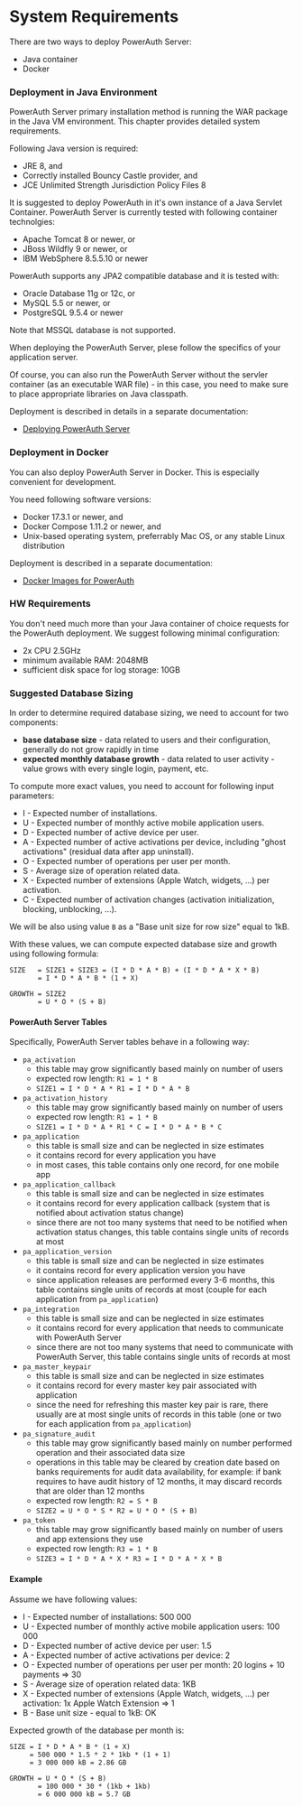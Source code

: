 # System Requirements

There are two ways to deploy PowerAuth Server:

- Java container
- Docker

### Deployment in Java Environment

PowerAuth Server primary installation method is running the WAR package in the Java VM environment. This chapter provides detailed system requirements.

Following Java version is required:

- JRE 8, and
- Correctly installed Bouncy Castle provider, and
- JCE Unlimited Strength Jurisdiction Policy Files 8

It is suggested to deploy PowerAuth in it's own instance of a Java Servlet Container. PowerAuth Server is currently tested with following container technolgies:

- Apache Tomcat 8 or newer, or
- JBoss Wildfly 9 or newer, or
- IBM WebSphere 8.5.5.10 or newer

PowerAuth supports any JPA2 compatible database and it is tested with:

- Oracle Database 11g or 12c, or
- MySQL 5.5 or newer, or
- PostgreSQL 9.5.4 or newer

Note that MSSQL database is not supported.

When deploying the PowerAuth Server, plese follow the specifics of your application server.

Of course, you can also run the PowerAuth Server without the servler container (as an executable WAR file) - in this case, you need to make sure to place appropriate libraries on Java classpath.

Deployment is described in details in a separate documentation:

- [Deploying PowerAuth Server](./Deploying-PowerAuth-Server.md)

### Deployment in Docker

You can also deploy PowerAuth Server in Docker. This is especially convenient for development.

You need following software versions:

- Docker 17.3.1 or newer, and
- Docker Compose 1.11.2 or newer, and
- Unix-based operating system, preferrably Mac OS, or any stable Linux distribution

Deployment is described in a separate documentation:

- [Docker Images for PowerAuth](https://github.com/wultra/powerauth-docker)

### HW Requirements

You don't need much more than your Java container of choice requests for the PowerAuth deployment. We suggest following minimal configuration:

- 2x CPU 2.5GHz
- minimum available RAM: 2048MB
- sufficient disk space for log storage: 10GB

### Suggested Database Sizing

In order to determine required database sizing, we need to account for two components:

- **base database size** - data related to users and their configuration, generally do not grow rapidly in time
- **expected monthly database growth** - data related to user activity - value grows with every single login, payment, etc.

To compute more exact values, you need to account for following input parameters:

- I - Expected number of installations.
- U - Expected number of monthly active mobile application users.
- D - Expected number of active device per user.
- A - Expected number of active activations per device, including "ghost activations" (residual data after app uninstall).
- O - Expected number of operations per user per month.
- S - Average size of operation related data.
- X - Expected number of extensions (Apple Watch, widgets, ...) per activation.
- C - Expected number of activation changes (activation initialization, blocking, unblocking,
...).

We will be also using value `B` as a "Base unit size for row size" equal to 1kB.

With these values, we can compute expected database size and growth using following formula:

```
SIZE   = SIZE1 + SIZE3 = (I * D * A * B) + (I * D * A * X * B)
       = I * D * A * B * (1 + X)

GROWTH = SIZE2
       = U * O * (S + B)
```

#### PowerAuth Server Tables

Specifically, PowerAuth Server tables behave in a following way:

- `pa_activation`
    - this table may grow significantly based mainly on number of users
    - expected row length: `R1 = 1 * B`
    - `SIZE1 = I * D * A * R1 = I * D * A * B`
- `pa_activation_history`
    - this table may grow significantly based mainly on number of users
    - expected row length: `R1 = 1 * B`
    - `SIZE1 = I * D * A * R1 * C = I * D * A * B * C`
- `pa_application`
    - this table is small size and can be neglected in size estimates
    - it contains record for every application you have
    - in most cases, this table contains only one record, for one mobile app
- `pa_application_callback`
    - this table is small size and can be neglected in size estimates
    - it contains record for every application callback (system that is notified about activation status change)
    - since there are not too many systems that need to be notified when activation status changes, this table contains single units of records at most
- `pa_application_version`
    - this table is small size and can be neglected in size estimates
    - it contains record for every application version you have
    - since application releases are performed every 3-6 months, this table contains single units of records at most  (couple for each application from `pa_application`)
- `pa_integration`
    - this table is small size and can be neglected in size estimates
    - it contains record for every application that needs to communicate with PowerAuth Server
    - since there are not too many systems that need to communicate with PowerAuth Server, this table contains single units of records at most
- `pa_master_keypair`
    - this table is small size and can be neglected in size estimates
    - it contains record for every master key pair associated with application
    - since the need for refreshing this master key pair is rare, there usually are at most single units of records in this table (one or two for each application from `pa_application`)
- `pa_signature_audit`
    - this table may grow significantly based mainly on number performed operation and their associated data size
    - operations in this table may be cleared by creation date based on banks requirements for audit data availability, for example: if bank requires to have audit history of 12 months, it may discard records that are older than 12 months
    - expected row length: `R2 = S * B`
    - `SIZE2 = U * O * S * R2 = U * O * (S + B)`
- `pa_token`
    - this table may grow significantly based mainly on number of users and app extensions they use
    - expected row length: `R3 = 1 * B`
    - `SIZE3 = I * D * A * X * R3 = I * D * A * X * B`

#### Example

Assume we have following values:

- I - Expected number of installations: 500 000
- U - Expected number of monthly active mobile application users: 100 000
- D - Expected number of active device per user: 1.5
- A - Expected number of active activations per device: 2
- O - Expected number of operations per user per month: 20 logins + 10 payments => 30
- S - Average size of operation related data: 1KB
- X - Expected number of extensions (Apple Watch, widgets, ...) per activation: 1x Apple Watch Extension => 1
- B - Base unit size - equal to 1kB: OK

Expected growth of the database per month is:

```
SIZE = I * D * A * B * (1 + X)
     = 500 000 * 1.5 * 2 * 1kb * (1 + 1)
     = 3 000 000 kB = 2.86 GB

GROWTH = U * O * (S + B)
       = 100 000 * 30 * (1kb + 1kb)
       = 6 000 000 kB = 5.7 GB
```
